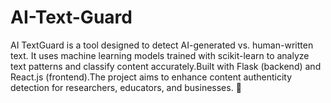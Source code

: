 # AI-Text-Guard
AI TextGuard is a tool designed to detect AI-generated vs. human-written text. It uses machine learning models trained with scikit-learn to analyze text patterns and classify content accurately.Built with Flask (backend) and React.js (frontend).The project aims to enhance content authenticity detection for researchers, educators, and businesses. 🚀
